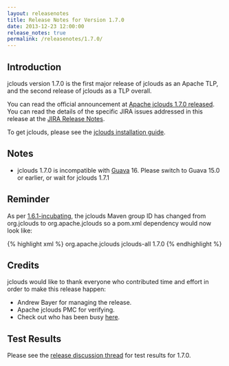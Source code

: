 ```yaml
---
layout: releasenotes
title: Release Notes for Version 1.7.0
date: 2013-12-23 12:00:00
release_notes: true
permalink: /releasenotes/1.7.0/
---
```


## Introduction

jclouds version 1.7.0 is the first major release of jclouds as an Apache TLP, and the second release of jclouds as a TLP overall.

You can read the official announcement at [Apache jclouds 1.7.0 released](http://markmail.org/thread/djp4qs5vlutmcuxe). You can read the details of the specific JIRA issues addressed in this release at the [JIRA Release Notes](https://issues.apache.org/jira/secure/ReleaseNote.jspa?version=12324405&styleName=Html&projectId=12314430).

To get jclouds, please see the [jclouds installation guide](/start/install/).

## Notes

* jclouds 1.7.0 is incompatible with [Guava](https://code.google.com/p/guava-libraries/) 16. Please switch to
Guava 15.0 or earlier, or wait for jclouds 1.7.1

## Reminder

As per [1.6.1-incubating](../1.6.1), the jclouds Maven group ID has changed from org.jclouds to org.apache.jclouds so a pom.xml dependency would now look like:

{% highlight xml %}
<dependencies>
  <dependency>
    <groupId>org.apache.jclouds</groupId>
    <artifactId>jclouds-all</artifactId>
    <version>1.7.0</version>
  </dependency>
</dependencies>
{% endhighlight %}

## Credits

jclouds would like to thank everyone who contributed time and effort in order to make this release happen:

  * Andrew Bayer for managing the release.
  * Apache jclouds PMC for verifying.
  * Check out who has been busy [here](http://www.ohloh.net/p/jclouds/contributors?query=&sort=latest_commit).

## Test Results

Please see the [release discussion thread](http://markmail.org/thread/zwasetkfcbfgrhjz) for test results for 1.7.0.

